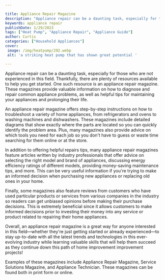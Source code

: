 ```yaml
---

title: Appliance Repair Magazine
description: "Appliance repair can be a daunting task, especially for those who are not experienced in this field. Thankfully, there are plenty ...read now to learn more"
keywords: appliance repair
publishDate: 1/29/2023
tags: ["Heat Pump", "Appliance Repair", "Appliance Guide"]
author: Curtis
categories: ["Household Appliances"]
cover: 
 image: /img/heatpump/292.webp
 alt: 'a striking heat pump that has shown great potential '

---
```


Appliance repair can be a daunting task, especially for those who are not experienced in this field. Thankfully, there are plenty of resources available to help you get started. One such resource is an appliance repair magazine. These magazines provide valuable information on how to diagnose and repair common appliance problems, as well as helpful tips for maintaining your appliances and prolonging their life. 

An appliance repair magazine offers step-by-step instructions on how to troubleshoot a variety of home appliances, from refrigerators and ovens to washing machines and dishwashers. These magazines include detailed diagrams that show exactly where the parts are located so you can quickly identify the problem area. Plus, many magazines also provide advice on which tools you need for each job so you don't have to guess or waste time searching for them online or at the store. 

In addition to offering helpful repairs tips, many appliance repair magazines feature articles written by industry professionals that offer advice on selecting the right model and brand of appliances, discussing energy efficiency ratings of different models, providing money-saving maintenance tips, and more. This can be very useful information if you're trying to make an informed decision when purchasing new appliances or replacing old ones in your home. 

Finally, some magazines also feature reviews from customers who have used particular products or services from various companies in the industry so readers can get unbiased opinions before making their purchase decisions. This is extremely beneficial since it allows customers to make informed decisions prior to investing their money into any service or product related to repairing their home appliances. 

Overall, an appliance repair magazine is a great way for anyone interested in this field—whether they're just getting started or already experienced—to stay up-to-date with all the latest trends and technologies in this ever-evolving industry while learning valuable skills that will help them succeed as they continue down this path of home improvement improvement projects!

Examples of these magazines include Appliance Repair Magazine, Service Solutions Magazine, and Appliance Technician. These magazines can be found both in print form or online.
